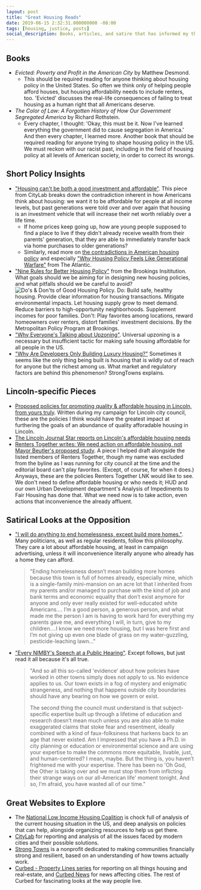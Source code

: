 ```yaml
---
layout: post
title: "Great Housing Reads"
date: 2019-06-15 2:32:31.000000000 -08:00
tags: [housing, justice, posts]
social_description: Books, articles, and satire that has informed my thinking on housing policy over the years, and put my intuitions into words.
---
```


## Books
- _Evicted: Poverty and Profit in the American City_ by Matthew Desmond. 
  - This should be required reading for anyone thinking about housing policy in the United States. So often we think only of helping people afford houses, but housing affordability needs to include renters, too. 'Evicted' discusses the real-life consequences of failing to treat housing as a human right that all Americans deserve.
- _The Color of Law: A Forgotten History of How Our Government Segregated America_ by Richard Rothstein. 
  - Every chapter, I thought: 'Okay, this must be it. Now I've learned everything the government did to cause segregation in America.' And then every chapter, I learned more. Another book that should be required reading for anyone trying to shape housing policy in the US. We must reckon with our racist past, including in the field of housing policy at all levels of American society, in order to correct its wrongs.

## Short Policy Insights
- ["Housing can't be both a good investment and affordable"](https://www.citylab.com/perspective/2018/11/housing-cant-both-be-a-good-investment-and-be-affordable/574813/). This piece from CityLab breaks down the contradiction inherent in how Americans think about housing: we want it to be affordable for people at all income levels, but past generations were told over and over again that housing is an investment vehicle that will increase their net worth reliably over a life time. 
  - If home prices keep going up, how are young people supposed to find a place to live if they didn't already receive wealth from their parents' generation, that they are able to immediately transfer back via home purchases to older generations? 
  - Similarly, read more on [the contradictions in American housing policy](https://www.theatlantic.com/business/archive/2015/10/american-housing-policy-contradictions/410332/) and especially ["Why Housing Policy Feels Like Generational Warfare"](https://www.theatlantic.com/technology/archive/2019/06/why-millennials-cant-afford-buy-house/591532/) from The Atlantic.
- ["Nine Rules for Better Housing Policy"](https://www.brookings.edu/blog/the-avenue/2018/05/02/nine-rules-for-better-housing-policy/) from the Brookings Insititution. What goals should we be aiming for in designing new housing policies, and what pitfalls should we be careful to avoid? ![Do's & Don'ts of Good Housing Policy. Do: Build safe, healthy housing. Provide clear information for housing transactions. Mitigate environmental impacts. Let housing supply grow to meet demand. Reduce barriers to high-opportunity neighborhoods. Supplement incomes for poor families. Don't: Play favorites among locations, reward homeowners over renters, distort families' investment decisions. By the Metropolitan Policy Program at Brookings.](https://i1.wp.com/www.brookings.edu/wp-content/uploads/2018/05/2018-05-02_fig1_dos-and-donts-of-good-housing-policy_schuetz.jpg?w=768&crop=0,0px,100,9999px&ssl=1)
 - ["Why Everyone's Talking about Upzoning"](https://ggwash.org/view/72501/why-everyones-talking-about-upzoning-environment-equity). Universal upzoning is a necessary but insufficient tactic for making safe housing affordable for all people in the US. 
 - ["Why Are Developers Only Building Luxury Housing?"](https://www.strongtowns.org/journal/2018/7/25/why-are-developers-only-building-luxury-housing) Sometimes it seems like the only thing being built is housing that is wildly out of reach for anyone but the richest among us. What market and regulatory factors are behind this phenomenon? StrongTowns explains. 
 
## Lincoln-specific Pieces
 - [Proposed policies for promoting quality & affordable housing in Lincoln, from yours truly](https://medium.com/@CasseyLNK/affordable-housing-in-lincoln-my-plans-3d32d143b305). Written during my campaign for Lincoln city council, these are the policies I think would have the greatest impact at furthering the goals of an abundance of quality afforadable housing in Lincoln. 
 - [The Lincoln Journal Star reports on Lincoln's affordable housing needs](https://journalstar.com/news/local/govt-and-politics/lincoln-needs-more-affordable-rentals-feds-say-here-s-what/article_6a719ca9-3fb8-5547-bfd0-1c2b731b9539.html)
 - [Renters Together writes: We need action on affordable housing, not Mayor Beutler's proposed study](https://journalstar.com/opinion/columnists/local-view-affordable-housing-not-study-needed/article_bd54b331-fb2c-572d-bbd1-51b9393c9b17.html). A piece I helped draft alongside the listed members of Renters Together, though my name was excluded from the byline as I was running for city council at the time and the editorial board can't play favorites. (Except, of course, for when it does.) Anyways, these are the policies Renters Together LNK would like to see. We don't need to define affordable housing or who needs it; HUD and our own Urban Development department's Analysis of Impediments to Fair Housing has done that. What we need now is to take action, even actions that inconvenience the already affluent. 

## Satirical Looks at the Opposition
 - ["I will do anything to end homelessness, except build more homes."](https://www.mcsweeneys.net/articles/i-will-do-anything-to-end-homelessness-except-build-more-homes). Many politicians, as well as regular residents, follow this philosophy. They care a lot about affordable housing, at least in campaign advertising, unless it will inconvenience literally anyone who already has a home they can afford. 
   > "Ending homelessness doesn’t mean building more homes because this town is full of homes already, especially mine, which is a single-family mini-mansion on an acre lot that I inherited from my parents and/or managed to purchase with the kind of job and bank terms and economic equality that don’t exist anymore for anyone and only ever really existed for well-educated white Americans.... I’m a good person, a generous person, and what made me the person I am is having to work hard for everything my parents gave me, and everything I will, in turn, give to my children....I know we need more housing, but I was here first and I’m not giving up even one blade of grass on my water-guzzling, pesticide-leaching lawn..."
 - ["Every NIMBY's Speech at a Public Hearing"](https://www.mcsweeneys.net/articles/every-nimbys-speech-at-a-public-hearing). Except follows, but just read it all because it's all true.
   > "And so all this so-called 'evidence' about how policies have worked in other towns simply does not apply to us. No evidence applies to us. Our town exists in a fog of mystery and enigmatic strangeness, and nothing that happens outside city boundaries should have any bearing on how we govern or exist.
   > 
    > The second thing the council must understand is that subject-specific expertise built up through a lifetime of education and research doesn’t mean much unless you are also able to make exaggerated claims that stoke fear and resentment, ideally combined with a kind of faux-folksiness that harkens back to an age that never existed. Am I impressed that you have a Ph.D. in city planning or education or environmental science and are using your expertise to make the commons more equitable, livable, just, and human-centered? I mean, maybe. But the thing is, you haven’t frightened me with your expertise. There has been no 'Oh God, the Other is taking over and we must stop them from inflicting their strange ways on our all-American life' moment tonight. And so, I’m afraid, you have wasted all of our time."

## Great Websites to Explore
- The [National Low Income Housing Coalition](https://nlihc.org/) is chock full of analysis of the current housing situation in the US, and deep analysis on policies that can help, alongside organizing resources to help us get there.
- [CityLab](https://www.citylab.com/) for reporting and analysis of all the issues faced by modern cities and their possible solutions.
- [Strong Towns](https://www.strongtowns.org/) is a nonprofit dedicated to making communities financially strong and resilient, based on an understanding of how towns actually work. 
- [Curbed - Property Lines series](https://www.curbed.com/property-lines) for reporting on all things housing and real-estate, and [Curbed News](https://www.curbed.com/news) for news affecting cities. The rest of Curbed for fascinating looks at the way people live.
